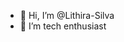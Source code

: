 - 👋 Hi, I’m @Lithira-Silva
- 👀 I’m tech enthusiast


<!---
Lithira-Silva/Lithira-Silva is a ✨ special ✨ repository because its `README.md` (this file) appears on your GitHub profile.
You can click the Preview link to take a look at your changes.
--->
